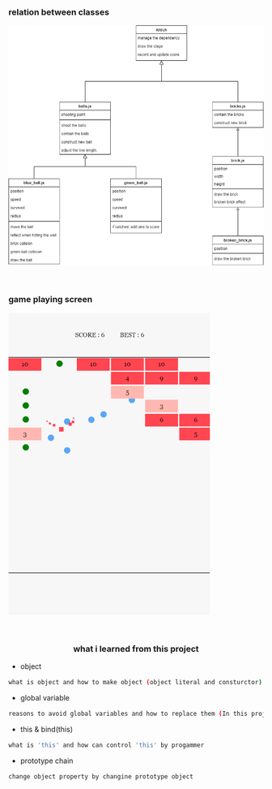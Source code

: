 <h3>relation between classes</h3>

![image](https://github.com/ji-seung-ryu/swipe-game/blob/main/swipe.drawio.png)

<br>

<h3>game playing screen</h3>

![image](https://github.com/ji-seung-ryu/swipe-game/blob/main/capture1.png)

<br>

<h3 align="center"> what i learned from this project</h3>

* object
```sh
what is object and how to make object (object literal and consturctor)
```
* global variable
```sh
reasons to avoid global variables and how to replace them (In this project, i use es6 module)
```
* this & bind(this)
```sh
what is 'this' and how can control 'this' by progammer
```
* prototype chain
```sh
change object property by changine prototype object 
```


